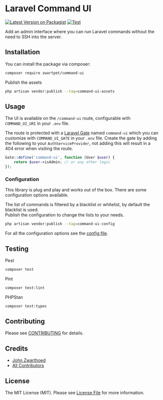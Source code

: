 # Laravel Command UI

[![Latest Version on Packagist](https://img.shields.io/packagist/v/zwartpet/command-ui.svg?style=flat-square)](https://packagist.org/packages/zwartpet/command-ui)
[![Test](https://github.com/Zwartpet/laravel-command-ui/actions/workflows/main.yml/badge.svg)](https://github.com/Zwartpet/laravel-command-ui/actions/workflows/main.yml)

Add an admin interface where you can run Laravel commands without the need to SSH into the server.

## Installation

You can install the package via composer:

```bash
composer require zwartpet/command-ui
```

Publish the assets
```bash
php artisan vendor:publish --tag=command-ui-assets
```

## Usage

The UI is available on the `/command-ui` route, configurable with `COMMAND_UI_URI` in your `.env` file.

The route is protected with a [Laravel Gate](https://laravel.com/docs/12.x/authorization#gates) named `command-ui` which you can customize with `COMMAND_UI_GATE` in your `.env` file.
Create the gate by adding the following to your `AuthServiceProvider`, not adding this will result in a 404 error when visiting the route.
```php
Gate::define('command-ui', function (User $user) {
    return $user->isAdmin; // or any other logic
});
```

### Configuration

This library is plug and play and works out of the box. There are some configuration options available.

The list of commands is filtered by a blacklist or whitelist, by default the blacklist is used.  
Publish the configuration to change the lists to your needs.
```bash
php artisan vendor:publish --tag=command-ui-config
```

For all the configuration options see the [config file](config/config.php).

## Testing

Pest
```bash
composer test
```

Pint
```bash
composer test:lint
```

PHPStan
```bash
composer test:types
```

## Contributing

Please see [CONTRIBUTING](CONTRIBUTING.md) for details.

## Credits

-   [John Zwarthoed](https://github.com/zwartpet)
-   [All Contributors](../../contributors)

## License

The MIT License (MIT). Please see [License File](LICENSE.md) for more information.
